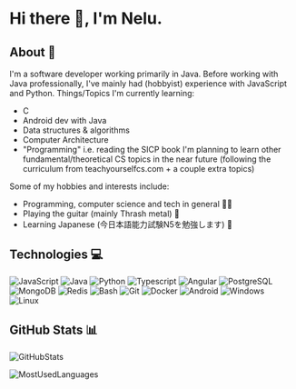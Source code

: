 # Hi there 👋, I'm Nelu.

## About 🤖

I'm a software developer working primarily in Java.
Before working with Java professionally, I've mainly had (hobbyist) experience with JavaScript and Python. 
Things/Topics I'm currently learning:
 * C 
 * Android dev with Java
 * Data structures & algorithms
 * Computer Architecture
 * "Programming" i.e. reading the SICP book 
I'm planning to learn other fundamental/theoretical CS topics in the near future (following the curriculum from teachyourselfcs.com + a couple extra topics)


Some of my hobbies and interests include:
 * Programming, computer science and tech in general 👨‍💻
 * Playing the guitar (mainly Thrash metal) 🎸
 * Learning Japanese (今日本語能力試験N5を勉強します) 🗾
 
## Technologies 💻

![JavaScript](https://img.shields.io/badge/JavaScript-323330?style=for-the-badge&logo=javascript&logoColor=F7DF1E)
![Java](https://img.shields.io/badge/Java-ED8B00?style=for-the-badge&logo=java&logoColor=white)
![Python](https://img.shields.io/badge/Python-14354C?style=for-the-badge&logo=python&logoColor=white)
![Typescript](https://img.shields.io/badge/TypeScript-007ACC?style=for-the-badge&logo=typescript&logoColor=white)
![Angular](https://img.shields.io/badge/Angular-DD0031?style=for-the-badge&logo=angular&logoColor=white)
![PostgreSQL](https://img.shields.io/badge/PostgreSQL-316192?style=for-the-badge&logo=postgresql&logoColor=white)
![MongoDB](https://img.shields.io/badge/MongoDB-4EA94B?style=for-the-badge&logo=mongodb&logoColor=white)
![Redis](https://img.shields.io/badge/redis-CC0000.svg?&style=for-the-badge&logo=redis&logoColor=white)
![Bash](https://img.shields.io/badge/Shell_Script-121011?style=for-the-badge&logo=gnu-bash&logoColor=white)
![Git](https://img.shields.io/badge/Git-F05032?style=for-the-badge&logo=git&logoColor=white)
![Docker](https://img.shields.io/badge/Docker-2CA5E0?style=for-the-badge&logo=docker&logoColor=white)
![Android](https://img.shields.io/badge/Android-3DDC84?style=for-the-badge&logo=android&logoColor=white)
![Windows](https://img.shields.io/badge/Windows-0078D6?style=for-the-badge&logo=windows&logoColor=white)
![Linux](https://img.shields.io/badge/Linux-FCC624?style=for-the-badge&logo=linux&logoColor=black)



## GitHub Stats 📊

![GitHubStats](https://github-readme-stats.vercel.app/api?username=nelup20&theme=blue-green)

![MostUsedLanguages](https://github-readme-stats.vercel.app/api/top-langs/?username=nelup20&theme=blue-green)
